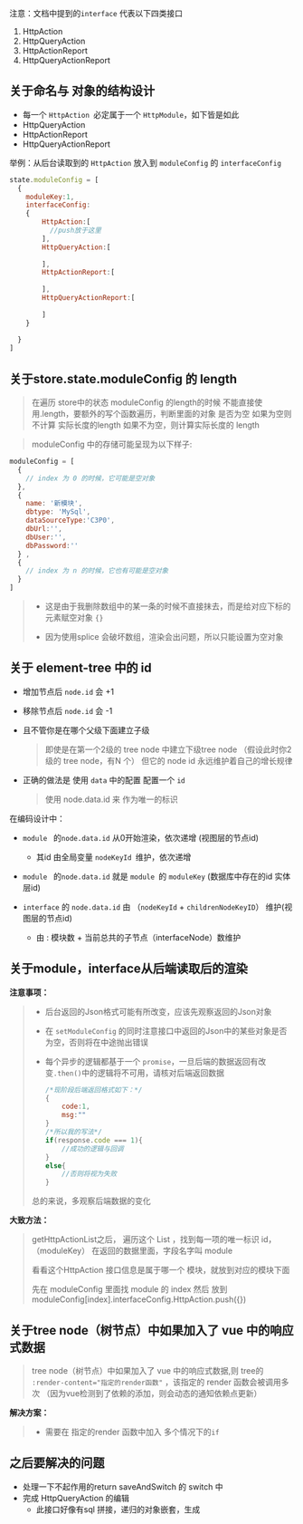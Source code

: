 注意：文档中提到的`interface` 代表以下四类接口

1. HttpAction
2. HttpQueryAction 
3. HttpActionReport
4. HttpQueryActionReport

## 关于命名与 对象的结构设计

- 每一个 `HttpAction `必定属于一个 `HttpModule`，如下皆是如此
- HttpQueryAction 
- HttpActionReport
- HttpQueryActionReport

举例：从后台读取到的 `HttpAction` 放入到 `moduleConfig` 的 `interfaceConfig `

```javascript
state.moduleConfig = [
  {
    moduleKey:1,
    interfaceConfig:
    {
        HttpAction:[
          //push放于这里
        ],
        HttpQueryAction:[
        
        ],
        HttpActionReport:[
        
        ],
        HttpQueryActionReport:[
        
        ]     
    } 
    
  }
]
```



## 关于store.state.moduleConfig 的 length

>在遍历 store中的状态 moduleConfig 的length的时候
>不能直接使用.length，要额外的写个函数遍历，判断里面的对象
>是否为空
>如果为空则不计算 实际长度的length
>如果不为空，则计算实际长度的 length

> moduleConfig 中的存储可能呈现为以下样子:

````javascript
moduleConfig = [
  {
    // index 为 0 的时候，它可能是空对象
  },
  {
    name: '新模块',
    dbtype: 'MySql',
    dataSourceType:'C3P0',
    dbUrl:'',
    dbUser:'',
    dbPassword:''
  } ,
  {
    // index 为 n 的时候，它也有可能是空对象
  } 
]
````
> - 这是由于我删除数组中的某一条的时候不直接抹去，而是给对应下标的元素赋空对象 `{}` 
>
>- 因为使用splice 会破坏数组，渲染会出问题，所以只能设置为空对象




## 关于 element-tree 中的 id

- 增加节点后 `node.id` 会 +1
- 移除节点后 `node.id` 会 -1
- 且不管你是在哪个父级下面建立子级
  >即使是在第一个2级的 tree node 中建立下级tree node
  >（假设此时你2级的 tree node，有N 个）
  >但它的 node id 永远维护着自己的增长规律
- 正确的做法是 使用 `data` 中的配置 配置一个 `id`
  
  > 使用 node.data.id 来 作为唯一的标识



在编码设计中：

- `module ` 的`node.data.id` 从0开始渲染，依次递增 (视图层的节点id)

  - 其id 由全局变量 `nodeKeyId `维护，依次递增

- `module ` 的`node.data.id` 就是 `module `的 `moduleKey` (数据库中存在的id 实体层id)

- `interface` 的  `node.data.id`  由 （`nodeKeyId`  + `childrenNodeKeyID`） 维护(视图层的节点id)

  - 由 : 模块数 + 当前总共的子节点（interfaceNode）数维护

  

## 关于module，interface从后端读取后的渲染

**注意事项：**

> - 后台返回的Json格式可能有所改变，应该先观察返回的Json对象
>
> - 在 `setModuleConfig` 的同时注意接口中返回的Json中的某些对象是否为空，否则将在中途抛出错误
>
> - 每个异步的逻辑都基于一个 `promise`，一旦后端的数据返回有改变`.then()`中的逻辑将不可用，请核对后端返回数据
>
>   ````javascript
>   /*现阶段后端返回格式如下：*/
>   {
>       code:1,
>       msg:""
>   }
>   /*所以我的写法*/
>   if(response.code === 1){
>   	//成功的逻辑与回调
>   }
>   else{
>       //否则将视为失败
>   }
>   ````
>
> 总的来说，多观察后端数据的变化

**大致方法：**

>getHttpActionList之后，
>遍历这个 List ，找到每一项的唯一标识 id，（moduleKey）
>在返回的数据里面，字段名字叫 module
>
>看看这个HttpAction 接口信息是属于哪一个 模块，就放到对应的模块下面
>
>先在 moduleConfig 里面找 module 的 index 然后
>放到 moduleConfig[index].interfaceConfig.HttpAction.push({})



## 关于tree node（树节点）中如果加入了 vue 中的响应式数据

>tree node（树节点）中如果加入了 vue 中的响应式数据,则 tree的 
>`:render-content="指定的render函数"` ，该指定的 render 函数会被调用多次
>（因为vue检测到了依赖的添加，则会动态的通知依赖点更新） 

**解决方案：**

> - 需要在 指定的render 函数中加入 多个情况下的`if`





## 之后要解决的问题

- 处理一下不起作用的return saveAndSwitch 的 switch 中
- 完成 HttpQueryAction 的编辑
  - 此接口好像有sql 拼接，递归的对象嵌套，生成
